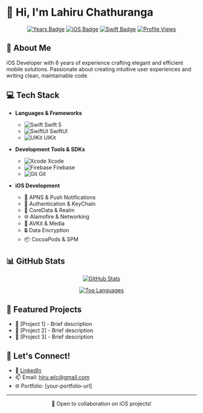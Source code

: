 # 👋 Hi, I'm Lahiru Chathuranga

<div align="center">
  
[![Years Badge](https://img.shields.io/badge/Experience-6%20Years-success)](/)
[![iOS Badge](https://img.shields.io/badge/iOS-Developer-black?logo=apple)](/)
[![Swift Badge](https://img.shields.io/badge/Swift-F05138?logo=swift&logoColor=white)](/)
[![Profile Views](https://komarev.com/ghpvc/?username=yourusername&color=blueviolet)](/)

</div>

## 🚀 About Me
iOS Developer with 6 years of experience crafting elegant and efficient mobile solutions. Passionate about creating intuitive user experiences and writing clean, maintainable code.

## 💻 Tech Stack
- **Languages & Frameworks**
  - ![Swift](https://img.shields.io/badge/Swift-F05138?style=flat&logo=swift&logoColor=white) Swift 5
  - ![SwiftUI](https://img.shields.io/badge/SwiftUI-0D96F6?style=flat&logo=swift&logoColor=white) SwiftUI
  - ![UIKit](https://img.shields.io/badge/UIKit-2396F3?style=flat&logo=ios&logoColor=white) UIKit

- **Development Tools & SDKs**
  - ![Xcode](https://img.shields.io/badge/Xcode-147EFB?style=flat&logo=xcode&logoColor=white) Xcode
  - ![Firebase](https://img.shields.io/badge/Firebase-FFCA28?style=flat&logo=firebase&logoColor=black) Firebase
  - ![Git](https://img.shields.io/badge/Git-F05032?style=flat&logo=git&logoColor=white) Git

- **iOS Development**
  - 📱 APNS & Push Notifications
  - 🔐 Authentication & KeyChain
  - 💾 CoreData & Realm
  - 🌐 Alamofire & Networking
  - 🎥 AVKit & Media
  - 🔒 Data Encryption
  - 📦 CocoaPods & SPM

## 📊 GitHub Stats

<div align="center">
  
[![GitHub Stats](https://github-readme-stats.vercel.app/api?username=yourusername&show_icons=true&theme=tokyonight)](https://github.com/yourusername)

[![Top Languages](https://github-readme-stats.vercel.app/api/top-langs/?username=yourusername&layout=compact&theme=tokyonight)](https://github.com/yourusername)

</div>

## 🌟 Featured Projects
- 📱 [Project 1] - Brief description
- 📱 [Project 2] - Brief description
- 📱 [Project 3] - Brief description

## 🤝 Let's Connect!
- 💼 [LinkedIn](your-linkedin-url)
- 📫 Email: hiru.wlc@gmail.com
- 🌐 Portfolio: [your-portfolio-url]

---
<div align="center">
  
📱 Open to collaboration on iOS projects!

</div>
